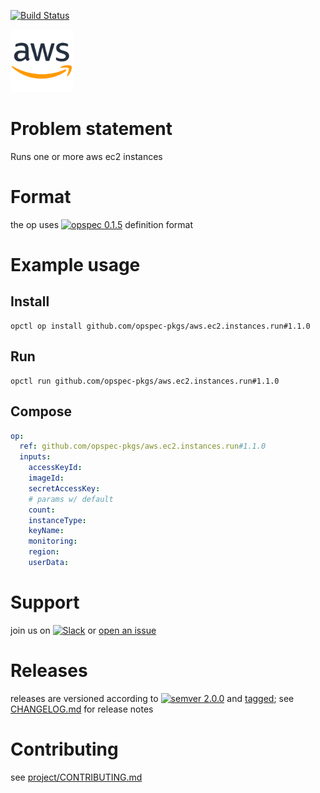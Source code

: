 [![Build Status](https://travis-ci.org/opspec-pkgs/aws.ec2.instances.run.svg?branch=master)](https://travis-ci.org/opspec-pkgs/aws.ec2.instances.run)

<img src="icon.svg" alt="icon" height="100px">

# Problem statement

Runs one or more aws ec2 instances

# Format

the op uses [![opspec 0.1.5](https://img.shields.io/badge/opspec-0.1.5-brightgreen.svg?colorA=6b6b6b&colorB=fc16be)](https://opspec.io/0.1.5) definition format

# Example usage

## Install

```shell
opctl op install github.com/opspec-pkgs/aws.ec2.instances.run#1.1.0
```

## Run

```
opctl run github.com/opspec-pkgs/aws.ec2.instances.run#1.1.0
```

## Compose

```yaml
op:
  ref: github.com/opspec-pkgs/aws.ec2.instances.run#1.1.0
  inputs:
    accessKeyId:
    imageId:
    secretAccessKey:
    # params w/ default
    count:
    instanceType:
    keyName:
    monitoring:
    region:
    userData:
```

# Support

join us on
[![Slack](https://opctl-slackin.herokuapp.com/badge.svg)](https://opctl-slackin.herokuapp.com/)
or
[open an issue](https://github.com/opspec-pkgs/aws.ec2.instances.run/issues)

# Releases

releases are versioned according to
[![semver 2.0.0](https://img.shields.io/badge/semver-2.0.0-brightgreen.svg)](http://semver.org/spec/v2.0.0.html)
and [tagged](https://git-scm.com/book/en/v2/Git-Basics-Tagging); see
[CHANGELOG.md](CHANGELOG.md) for release notes

# Contributing

see
[project/CONTRIBUTING.md](https://github.com/opspec-pkgs/project/blob/master/CONTRIBUTING.md)

